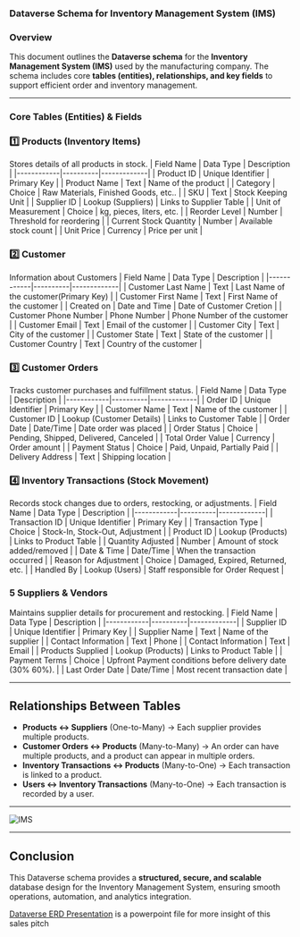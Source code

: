 ### **Dataverse Schema for Inventory Management System (IMS)**

### **Overview**
This document outlines the **Dataverse schema** for the **Inventory Management System (IMS)** used by the manufacturing company. The schema includes core **tables (entities), relationships, and key fields** to support efficient order and inventory management.

---

### **Core Tables (Entities) & Fields**

### **1️⃣ Products (Inventory Items)**
Stores details of all products in stock.
| Field Name | Data Type | Description |
|------------|----------|-------------|
| Product ID | Unique Identifier | Primary Key |
| Product Name | Text | Name of the product |
| Category | Choice | Raw Materials, Finished Goods, etc.. |
| SKU | Text | Stock Keeping Unit |
| Supplier ID | Lookup (Suppliers) | Links to Supplier Table |
| Unit of Measurement | Choice | kg, pieces, liters, etc. |
| Reorder Level | Number | Threshold for reordering |
| Current Stock Quantity | Number | Available stock count |
| Unit Price | Currency | Price per unit |

### **2️⃣ Customer**
Information about Customers
| Field Name | Data Type | Description |
|------------|----------|-------------|
| Customer Last Name | Text | Last Name of the customer(Primary Key) |
| Customer First Name | Text | First Name of the customer |
| Created on | Date and Time | Date of Customer Cretion |
| Customer Phone Number | Phone Number | Phone Number of the customer |
| Customer Email | Text | Email of the customer |
| Customer City | Text | City of the customer |
| Customer State | Text | State of the customer |
| Customer Country | Text | Country of the customer |


### **3️⃣ Customer Orders**
Tracks customer purchases and fulfillment status.
| Field Name | Data Type | Description |
|------------|----------|-------------|
| Order ID | Unique Identifier | Primary Key |
| Customer Name | Text | Name of the customer |
| Customer ID | Lookup (Customer Details) | Links to Customer Table |
| Order Date | Date/Time | Date order was placed |
| Order Status | Choice | Pending, Shipped, Delivered, Canceled |
| Total Order Value | Currency | Order amount |
| Payment Status | Choice | Paid, Unpaid, Partially Paid |
| Delivery Address | Text | Shipping location |

### **4️⃣ Inventory Transactions (Stock Movement)**
Records stock changes due to orders, restocking, or adjustments.
| Field Name | Data Type | Description |
|------------|----------|-------------|
| Transaction ID | Unique Identifier | Primary Key |
| Transaction Type | Choice | Stock-In, Stock-Out, Adjustment |
| Product ID | Lookup (Products) | Links to Product Table |
| Quantity Adjusted | Number | Amount of stock added/removed |
| Date & Time | Date/Time | When the transaction occurred |
| Reason for Adjustment | Choice | Damaged, Expired, Returned, etc. |
| Handled By | Lookup (Users) | Staff responsible for Order Request |

### **5 Suppliers & Vendors**
Maintains supplier details for procurement and restocking.
| Field Name | Data Type | Description |
|------------|----------|-------------|
| Supplier ID | Unique Identifier | Primary Key |
| Supplier Name | Text | Name of the supplier |
| Contact Information | Text | Phone |
| Contact Information | Text | Email |
| Products Supplied | Lookup (Products) | Links to Product Table |
| Payment Terms | Choice | Upfront Payment conditions before delivery date (30% 60%). |
| Last Order Date | Date/Time | Most recent transaction date |


---

## **Relationships Between Tables**
- **Products ↔ Suppliers** (One-to-Many) → Each supplier provides multiple products.
- **Customer Orders ↔ Products** (Many-to-Many) → An order can have multiple products, and a product can appear in multiple orders.
- **Inventory Transactions ↔ Products** (Many-to-One) → Each transaction is linked to a product.
- **Users ↔ Inventory Transactions** (Many-to-One) → Each transaction is recorded by a user.

---
![IMS](https://github.com/user-attachments/assets/b9ef417f-76ee-4a16-aec7-43fafbdc9d94)

---



## **Conclusion**
This Dataverse schema provides a **structured, secure, and scalable** database design for the Inventory Management System, ensuring smooth operations, automation, and analytics integration.

[Dataverse ERD Presentation](https://easynig-my.sharepoint.com/:p:/g/personal/sodiq_easynig_onmicrosoft_com/ETjfp14ImYFCj8YbBtvxbAABdtFtDiS4EssRY8q6yc9KqA?e=hzqiQh) is a powerpoint file for more insight of this sales pitch 

